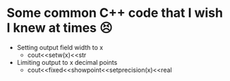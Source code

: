 # Some common C++ code that I wish I knew at times :persevere:

-   Setting output field width to x 
    -   cout<<setw(x)<<str
-   Limiting output to x decimal points
    -   cout<<fixed<<showpoint<<setprecision(x)<<real
